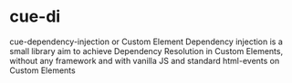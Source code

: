 # cue-di
cue-dependency-injection or Custom Element Dependency injection is a small library aim to achieve Dependency Resolution in Custom Elements, without any framework and with vanilla JS and standard html-events on Custom Elements
